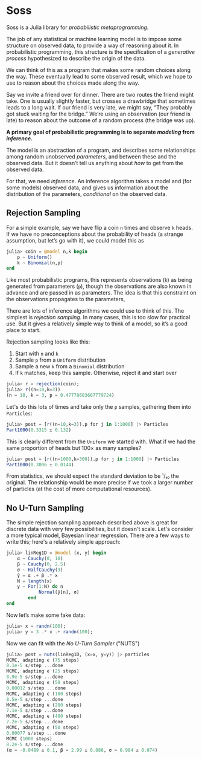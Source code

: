 # Soss

Soss is a Julia library for _probabilistic metaprogramming_. 

The job of any statistical or machine learning model is to impose some structure on observed data, to provide a way of reasoning about it. In probabilistic programming, this structure is the specification of a _generative process_ hypothesized to describe the origin of the data.

We can think of this as a program that makes some random choices along the way. These eventually lead to some observed result, which we hope to use to reason about the choices made along the way.

Say we invite a friend over for dinner. There are two routes the friend might take. One is usually slightly faster, but crosses a drawbridge that sometimes leads to a long wait. If our friend is very late, we might say, “They probably got stuck waiting for the bridge.” We’re using an observation (our friend is late) to reason about the outcome of a random process (the bridge was up).

**A primary goal of probabilistic programming is to separate _modeling_ from _inference_.** 

The model is an abstraction of a program, and describes some relationships among random unobserved *parameters*, and between these and the observed data. But it doesn’t tell us anything about _how_ to get from the observed data.

For that, we need _inference_. An inference algorithm takes a model and (for some models) observed data, and gives us information about the distribution of the parameters, _conditional_ on the observed data.

## Rejection Sampling

For a simple example, say we have flip a coin `n` times and observe `k` heads. If we have no preconceptions about the probability of heads (a strange assumption, but let’s go with it), we could model this as

```julia
julia> coin = @model n,k begin
    p ~ Uniform()
    k ~ Binomial(n,p)
end
```

Like most probabilistic programs, this represents observations (`k`) as being generated from parameters (`p`), though the observations are also known in advance and are passed in as parameters. The idea is that this constraint on the observations propagates to the parameters, 

There are lots of inference algorithms we could use to think of this. The simplest is _rejection sampling_. In many cases, this is too slow for practical use. But it gives a relatively simple way to think of a model, so it’s a good place to start.

Rejection sampling looks like this:

1. Start with `n` and `k`
2. Sample `p` from a `Uniform` distribution
3. Sample a new `k` from a `Binomial` distribution
4. If `k` matches, keep this sample. Otherwise, reject it and start over

```julia
julia> r = rejection(coin);
julia> r((n=10,k=3))
(n = 10, k = 3, p = 0.47778603607779724)
```

Let's do this lots of times and take only the `p` samples, gathering them into `Particles`:
```julia
julia> post = [r((n=10,k=3)).p for j in 1:1000] |> Particles
Part1000(0.3315 ± 0.132)
```

This is clearly different from the `Uniform` we started with. What if we had the same proportion of heads but 100× as many samples?

```julia
julia> post = [r((n=1000,k=300)).p for j in 1:1000] |> Particles
Part1000(0.3006 ± 0.0144)
```

From statistics, we should expect the standard deviation to be ¹/₁₀ the original. The relationship would be more precise if we took a larger number of particles (at the cost of more computational resources).


## No U-Turn Sampling

The simple rejection sampling approach described above is great for discrete data with very few possibilities, but it doesn't scale. Let's consider a more typical model, Bayesian linear regression. There are a few ways to write this; here's a relatively simple approach:

```julia
julia> linReg1D = @model (x, y) begin
    α ~ Cauchy(0, 10)
    β ~ Cauchy(0, 2.5)
    σ ~ HalfCauchy(3)
    ŷ = α .+ β .* x
    N = length(x)
    y ~ For(1:N) do n
            Normal(ŷ[n], σ)
        end
end
```

Now let’s make some fake data:

```julia
julia> x = randn(100);
julia> y = 3 .* x .+ randn(100);
```

Now we can fit with the _No U-Turn Sampler_ ("NUTS")

```julia
julia> post = nuts(linReg1D, (x=x, y=y)) |> particles
MCMC, adapting ϵ (75 steps)
8.1e-5 s/step ...done
MCMC, adapting ϵ (25 steps)
8.9e-5 s/step ...done
MCMC, adapting ϵ (50 steps)
0.00012 s/step ...done
MCMC, adapting ϵ (100 steps)
8.5e-5 s/step ...done
MCMC, adapting ϵ (200 steps)
7.1e-5 s/step ...done
MCMC, adapting ϵ (400 steps)
7.2e-5 s/step ...done
MCMC, adapting ϵ (50 steps)
0.00077 s/step ...done
MCMC (1000 steps)
8.2e-5 s/step ...done
(α = -0.0489 ± 0.1, β = 2.99 ± 0.086, σ = 0.984 ± 0.074)
```